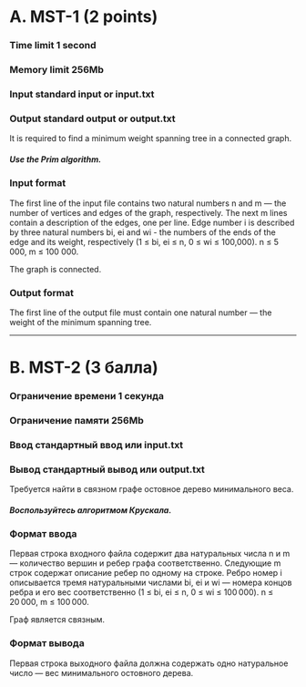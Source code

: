 # A. MST-1 (2 points)

### Time limit 1 second

### Memory limit 256Mb

### Input standard input or input.txt

### Output standard output or output.txt

It is required to find a minimum weight spanning tree in a connected graph.

##### Use the Prim algorithm.

### Input format
The first line of the input file contains two natural numbers n and m — the number of vertices and edges of the graph, respectively. The next m lines contain a description of the edges, one per line. Edge number i is described by three natural numbers bi, ei and wi - the numbers of the ends of the edge and its weight, respectively (1 ≤ bi, ei ≤ n, 0 ≤ wi ≤ 100,000). n ≤ 5 000, m ≤ 100 000.

The graph is connected.

### Output format
The first line of the output file must contain one natural number — the weight of the minimum spanning tree.


---
# B. MST-2 (3 балла)

### Ограничение времени	1 секунда

### Ограничение памяти	256Mb

### Ввод	стандартный ввод или input.txt

### Вывод	стандартный вывод или output.txt
Требуется найти в связном графе остовное дерево минимального веса.

##### Воспользуйтесь алгоритмом Крускала.

### Формат ввода
Первая строка входного файла содержит два натуральных числа n и m — количество вершин и ребер графа соответственно. Следующие m строк содержат описание ребер по одному на строке. Ребро номер i описывается тремя натуральными числами bi, ei и wi — номера концов ребра и его вес соответственно (1 ≤ bi, ei ≤ n, 0 ≤ wi ≤ 100 000). n ≤ 20 000, m ≤ 100 000.

Граф является связным.

### Формат вывода
Первая строка выходного файла должна содержать одно натуральное число — вес минимального остовного дерева.
